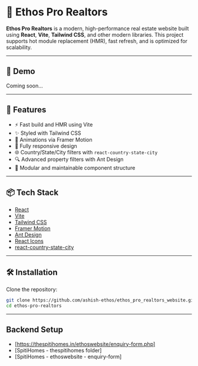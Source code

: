 # 🏡 Ethos Pro Realtors

**Ethos Pro Realtors** is a modern, high-performance real estate website built using **React**, **Vite**, **Tailwind CSS**, and other modern libraries. This project supports hot module replacement (HMR), fast refresh, and is optimized for scalability.

---

## 🔗 Demo

Coming soon...

---

## 🚀 Features

- ⚡ Fast build and HMR using Vite
- ✨ Styled with Tailwind CSS
- 🎥 Animations via Framer Motion
- 📱 Fully responsive design
- 🌐 Country/State/City filters with `react-country-state-city`
- 🔍 Advanced property filters with Ant Design
- 🧩 Modular and maintainable component structure

---

## 📦 Tech Stack

- [React](https://reactjs.org/)
- [Vite](https://vitejs.dev/)
- [Tailwind CSS](https://tailwindcss.com/)
- [Framer Motion](https://www.framer.com/motion/)
- [Ant Design](https://ant.design/)
- [React Icons](https://react-icons.github.io/react-icons/)
- [react-country-state-city](https://www.npmjs.com/package/react-country-state-city)

---

## 🛠️ Installation

Clone the repository:

```bash
git clone https://github.com/ashish-ethos/ethos_pro_realtors_website.git
cd ethos-pro-realtors

```
---

## Backend Setup 


- [https://thespitihomes.in/ethoswebsite/enquiry-form.php]
- [SpitiHomes - thespitihomes folder]
- [SpitiHomes - ethoswebsite - enquiry-form]
